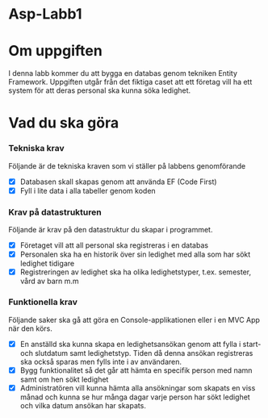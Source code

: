 # Asp-Labb1

# Om uppgiften

I denna labb kommer du att bygga en databas genom tekniken Entity Framework. Uppgiften utgår från det fiktiga caset att ett företag vill ha ett system för att deras personal ska kunna söka ledighet.

# Vad du ska göra

### Tekniska krav

Följande är de tekniska kraven som vi ställer på labbens genomförande

- [x]  Databasen skall skapas genom att använda EF (Code First)
- [x]  Fyll i lite data i alla tabeller genom koden

### Krav på datastrukturen

Följande är krav på den datastruktur du skapar i programmet.

- [x]  Företaget vill att all personal ska registreras i en databas
- [x]  Personalen ska ha en historik över sin ledighet med alla som har sökt ledighet tidigare
- [x]  Registreringen av ledighet ska ha olika ledighetstyper, t.ex. semester, vård av barn m.m

### Funktionella krav

Följande saker ska gå att göra en Console-applikationen eller i en MVC App när den körs.

- [x]  En anställd ska kunna skapa en ledighetsansökan genom att fylla i start- och slutdatum samt ledighetstyp. Tiden då denna ansökan registreras ska också sparas men fylls inte i av användaren.
- [x]  Bygg funktionalitet så det går att hämta en specifik person med namn samt om hen sökt ledighet
- [x]  Administratören vill kunna hämta alla ansökningar som skapats en viss månad och kunna se hur många dagar varje person har sökt ledighet och vilka datum ansökan har skapats.
